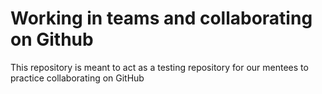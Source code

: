 # Working in teams and collaborating on Github
This repository is meant to act as a testing repository for our mentees to practice collaborating on GitHub
